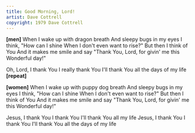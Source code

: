 ```yaml
---
title: Good Morning, Lord!
artist: Dave Cottrell
copyright: 1979 Dave Cottrell
---
```


<strong>[men]</strong>
When I wake up with dragon breath
And sleepy bugs in my eyes
I think, "How can I shine
When I don't even want to rise?"
But then I think of You
And it makes me smile and say
"Thank You, Lord, for givin' me this
Wonderful day!"

Oh, Lord, I thank You
I really thank You
I'll thank You all the days of my life   <strong>[repeat]</strong>

<strong>[women]</strong>
When I wake up with puppy dog breath
And sleepy bugs in my eyes
I think, "How can I shine
When I don't even want to rise?"
But then I think of You
And it makes me smile and say
"Thank You, Lord, for givin' me this
Wonderful day!"

Jesus, I thank You
I thank You
I'll thank You all my life
Jesus, I thank You
I thank You
I'll thank You all the days of my life

